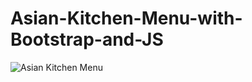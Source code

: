 # Asian-Kitchen-Menu-with-Bootstrap-and-JS
![Asian Kitchen Menu](https://i.hizliresim.com/4ewfmtz.png)

